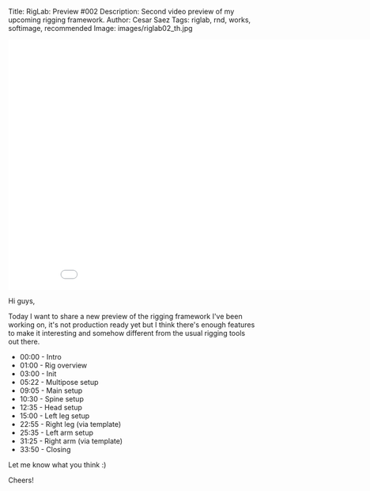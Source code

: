 Title: RigLab: Preview #002
Description: Second video preview of my upcoming rigging framework.
Author: Cesar Saez
Tags: riglab, rnd, works, softimage, recommended
Image: images/riglab02_th.jpg

<div class="flex-video widescreen">
    <iframe src="//player.vimeo.com/video/85901976" width="900" height="506" frameborder="0" webkitallowfullscreen mozallowfullscreen allowfullscreen></iframe>
</div>

Hi guys,

Today I want to share a new preview of the rigging framework I've been
working on, it's not production ready yet but I think there's enough
features to make it interesting and somehow different from the usual
rigging tools out there.

* 00:00 - Intro
* 01:00 - Rig overview
* 03:00 - Init
* 05:22 - Multipose setup
* 09:05 - Main setup
* 10:30 - Spine setup
* 12:35 - Head setup
* 15:00 - Left leg setup
* 22:55 - Right leg (via template)
* 25:35 - Left arm setup
* 31:25 - Right arm (via template)
* 33:50 - Closing

Let me know what you think :)

Cheers!
